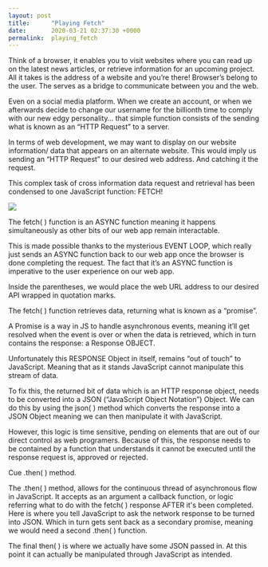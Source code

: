 ```yaml
---
layout: post
title:      "Playing Fetch"
date:       2020-03-21 02:37:30 +0000
permalink:  playing_fetch
---
```



Think of a browser, it enables you to visit websites where you can read up on the latest news articles, or retrieve information for an upcoming project. All it takes is the address of a website and you’re there! Browser’s belong to the user. The serves as a bridge to communicate between you and the web.

Even on a social media platform. When we create an account, or when we afterwards decide to change our username for the billionth time to comply with our new edgy personality… that simple function consists of the sending what is known as an “HTTP Request” to a server. 

In terms of web development, we may want to display on our website information/ data that appears on an alternate website. This would imply us sending an “HTTP Request” to our desired web address. And catching it the request.

This complex task of cross information data request and retrieval has been condensed to one JavaScript function: FETCH!

![](https://miro.medium.com/max/1360/1*iCtJkcZZsL1lteMD2tiENA.pnghttp://)

The fetch( ) function is an ASYNC function meaning it happens simultaneously as other bits of our web app remain interactable.

This is made possible thanks to the mysterious EVENT LOOP, which really just sends an ASYNC function back to our web app once the browser is done completing the request. The fact that it’s an ASYNC function is imperative to the user experience on our web app.

Inside the parentheses, we would place the web URL address to our desired API wrapped in quotation marks.

The fetch( ) function retrieves data, returning what is known as a “promise”.

A Promise is a way in JS to handle asynchronous events, meaning it’ll get resolved when the event is over or when the data is retrieved, which in turn contains the response: a Response OBJECT. 

Unfortunately this RESPONSE Object in itself, remains “out of touch” to JavaScript. Meaning that as it stands JavaScript cannot manipulate this stream of data. 

To fix this, the returned bit of data which is an HTTP response object, needs to be converted into a JSON (“JavaScript Object Notation”) Object. We can do this by using the json( ) method which converts the response into a JSON Object meaning we can then manipulate it with JavaScript. 

However, this logic is time sensitive, pending on elements that are out of our direct control as web programers. Because of this, the response needs to be contained by a function that understands it cannot be executed until the response request is, approved or rejected. 

Cue .then( ) method.

The .then( ) method, allows for the continuous thread of asynchronous flow in JavaScript. It accepts as an argument a callback function, or logic referring what to do with the fetch( ) response AFTER it's been completed. Here is where you tell JavaScript to ask the network response to be turned into JSON. Which in turn gets sent back as a secondary promise, meaning we would need a second .then( ) function. 

The final then( ) is where we actually have some JSON passed in. At this point it can actually be manipulated through JavaScript as intended. 

















